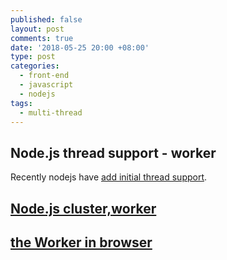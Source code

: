 ```yaml
---
published: false
layout: post
comments: true
date: '2018-05-25 20:00 +08:00'
type: post
categories:
  - front-end
  - javascript
  - nodejs
tags:
  - multi-thread
---
```

## Node.js thread support - worker
Recently nodejs have [add initial thread support](https://github.com/nodejs/node/pull/20876).

## [Node.js cluster,worker](https://nodejs.org/api/cluster.html)

## [the Worker in browser](https://developer.mozilla.org/en-US/docs/Web/API/Web_Workers_API/Using_web_workers)

